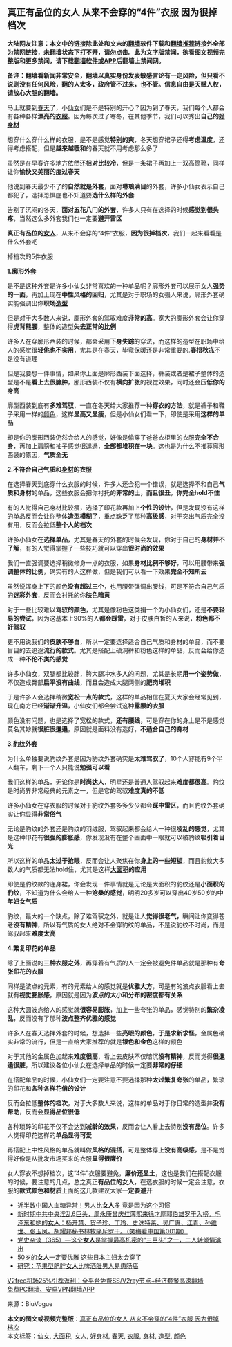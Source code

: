  <h2>真正有品位的女人 从来不会穿的“4件”衣服 因为很掉档次</h2> <p class="notice"><b>大陆网友注意：本文中的链接除此处和文末的<a href="https://github.com/bannedbook/fanqiang" >翻墙</a>软件下载和<a href="https://github.com/killgcd/justmysocks/blob/master/README.md">翻墙推荐</a>链接外全部为禁网链接，未翻墙状态下打不开，请勿点击。此为文字版禁闻，欲看图文视频完整版和更多禁闻，请下载<a href="https://github.com/bannedbook/fanqiang">翻墙软件或APP</a>后翻墙上禁闻网。</p><p>备注：翻墙看新闻非常安全，翻墙以真实身份发表敏感言论有一定风险，但只看不说则没有任何风险，翻的人太多，政府管不过来，也不管。信息自由是天赋人权，请放心大胆的翻墙。</b></p>  <div class="entry"> <p id="conimg">马上就要到<a href="https://www.bannedbook.org/bnews/tag/%e6%98%a5%e5%a4%a9/" class="st_tag internal_tag" rel="tag" title="标签 春天 下的日志">春天</a>了，小<a href="https://www.bannedbook.org/bnews/tag/%e4%bb%99%e5%a5%b3/" class="st_tag internal_tag" rel="tag" title="标签 仙女 下的日志">仙女</a>们是不是特别的开心？因为到了春天，我们每个人都会有各种各样<strong>漂亮的<a href="https://www.bannedbook.org/bnews/tag/%E8%A1%A3%E6%9C%8D/" class="st_tag internal_tag" rel="tag" title="标签 衣服 下的日志">衣服</a></strong>。因为每次过了寒冬，在其他季节，我们可以秀出<strong>自己的<a href="https://www.bannedbook.org/bnews/tag/%e5%a5%bd%e8%ba%ab%e6%9d%90/" class="st_tag internal_tag" rel="tag" title="标签 好身材 下的日志">好身材</a></strong></p> <p>想穿什么穿什么样的衣服，是不是感觉<strong>特别的爽</strong>，冬天想穿裙子还得<strong>考虑温度</strong>，还得考虑搭配，但是<strong>越来越暖和</strong>的春天就不用考虑那么多了</p> <p>虽然是在早春许多地方依然还相<strong>对比较冷</strong>，但是一条裙子再加上一双高筒靴，同样让你<strong>愉快又美丽的度过春天</strong></p> <p>他说到春天最少不了的<strong>自然就是外套</strong>，面对<strong>琳琅满目</strong>的外套，许多小仙女表示自己都犯了，选择恐惧症也不知道要<strong>选什么样的外套</strong></p> <p>告别了沉闷的冬天，<strong>面对五花八门的外套</strong>，许多人只有在选择的时候<strong>感觉到很头疼</strong>，当然这么多外套我们也一定要<strong>避开雷区</strong></p> <p><strong>真正有品位的<a href="https://www.bannedbook.org/bnews/tag/%e5%a5%b3%e4%ba%ba/" class="st_tag internal_tag" rel="tag" title="标签 女人 下的日志">女人</a></strong>，从来不会穿的“4件”衣服，<strong>因为很掉档次</strong>，我们一起来看看是什么外套吧</p> <p>掉档次的5件衣服</p> <p><strong>1.廓形外套</strong></p> <p>是不是这种外套是许多小仙女非常喜欢的一种单品呢？廓形外套可以展示女人<strong>强势的一面</strong>，再加上现在<strong>中性风格的回归</strong>，尤其是对于职场的女强人来说，廓形外套确实能强调出你<strong>职场<a href="https://www.bannedbook.org/bnews/tag/%E9%80%A0%E5%9E%8B/" class="st_tag internal_tag" rel="tag" title="标签 造型 下的日志">造型</a></strong></p> <p>但是对于大多数人来说，廓形外套的驾驭难度<strong>非常的高</strong>。宽大的廓形外套会让你穿得<strong>虎背熊腰</strong>，整体的造型<strong>失去正常的比例</strong></p> <p>许多人在穿廓形西装的时候，都会采用<strong>下身失踪</strong>的穿法，而这样的造型在职场中给人的感觉很<strong>轻佻也不实用</strong>，尤其是在春天，毕竟保暖还是非常重要的.<strong>春捂秋冻</strong>不是没有道理</p>  <p>但是我要想一件事情，如果你上面是廓形西装下面选择，裤装或者是裙子整体的造型是不是<strong>看上去很臃肿</strong>，廓形西装不仅有<strong>横向扩张</strong>的视觉效果，同时还会<strong>压低你的身高</strong></p> <p>廓型西装到底有<strong>多难驾驭</strong>，一直在冬天给大家推荐一种<strong>穿衣的方法</strong>，就是裤子和鞋子采用一样的<a href="https://www.bannedbook.org/bnews/tag/%E9%A2%9C%E8%89%B2/" class="st_tag internal_tag" rel="tag" title="标签 颜色 下的日志">颜色</a>，这样<strong>显高又显瘦</strong>，但是小仙女们看一下，即使是采用<strong>这样的单品</strong></p> <p>却是你的廓形西装仍然会给人的感觉，好像是偷穿了爸爸衣柜里的衣服<strong>完全不合身</strong>，再加上肩膀和袖子感觉很邋遢，<strong>全部都堆积在一块</strong>。这也是为什么不推荐廓形西装的原因，<strong>气质全无</strong></p> <p><strong>2.不符合自己气质和<a href="https://www.bannedbook.org/bnews/tag/%E8%BA%AB%E6%9D%90/" class="st_tag internal_tag" rel="tag" title="标签 身材 下的日志">身材</a>的衣服</strong></p> <p>在选择春天到底穿什么衣服的时候，许多人还会犯一个错误，就是选择不和自己<strong>气质和身材</strong>的单品，这些衣服会把你衬托的<strong>非常的土，而且很丑</strong>，<strong>你完全hold不住</strong></p> <p>有的人觉得自己身材比较瘦，选择了印花款再加上<strong>个性的设计</strong>，但是发现没有这样的单品反而会让你整体<strong>造型模糊了</strong>，重点缺乏了那种<strong>高级感</strong>，对于突出气质完全没有用，反而会拉低<strong>整个人的档次</strong></p> <p>许多小仙女在<strong>选择单品</strong>，尤其是春天的外套的时候会发现，你对于自己的<strong>身材并不了解</strong>，有的人觉得掌握了一些技巧就可以穿出<strong>很时尚的效果</strong></p> <p>我们一直强调要选择稍微修身一点的衣服，如果<strong>身材比例不够好</strong>，可以用腰带来<strong>强调整体的比例</strong>，确实有的人这样做，但是我们可以看一下效果<strong>完全不知所云</strong></p> <p>虽然说浑身上下的颜色<strong>没有超过三个</strong>，也用腰带强调出腰线，可是不符合自己气质的<strong>迷彩外套</strong>，反而会衬托的你<strong>肤色暗黄</strong></p> <p>对于一些比较难以<strong>驾驭的颜色</strong>，尤其是像粉色这类捐一个为小仙女们，还是<strong>不要轻易的尝试</strong>，因为这基本上90%的人<strong>都会踩雷</strong>，对于皮肤白皙的人来说，<strong>粉色都不好驾驭</strong></p> <p>更不用说我们的<strong>皮肤不够白</strong>，所以一定要选择适合自己气质和身材的单品，而不要盲目的去追逐<strong>流行的款式</strong>。尤其是搭配上破洞裤和粉色这样的单品，反而会给你造成一种<strong>不伦不类的感觉</strong></p>  <p>许多小仙女，双腿都比较胖，胯大腿冲水多人的问题，尤其是长期<strong>用一个姿势做</strong>，不仅造成臀部<strong>扁平没有曲线</strong>，而且会造成大腿两侧的<strong>肥肉堆积</strong></p> <p>于是许多人会选择稍微<strong>宽松一点的款式</strong>，这样的单品相信在夏天大家会经常见到，现在南方已经<strong>渐渐升温</strong>，小仙女们都会尝试这种<strong>露腰的衣服</strong></p> <p>颜色没有问题，也是选择了宽松的款式，<strong>还有腰线，</strong>可是穿在你的身上是不是感觉莫名其妙就<strong>很脏很邋遢</strong>，原因就是面料没有选好，<strong>不适合自己的身材</strong></p> <p><strong>3.豹纹外套</strong></p> <p>为什么单独要说豹纹外套是因为豹纹外套确实是<strong>太难驾驭了</strong>，10个人穿能有9个半人翻车，剩下一个人只能说<strong>勉强可以看</strong></p> <p>我们这样的单品，无论你是<strong>时尚达人</strong>，明星还是普通人驾驭起来<strong>难度都很高</strong>。豹纹是时尚界非常经典的元素之一，但是它的驾驭<strong>难度真的不低</strong></p> <p>许多小仙女在穿衣服的时候对于豹纹外套多多少少都会<strong>踩中雷区</strong>，而且豹纹外套确实让你显得<strong>非常俗气</strong></p> <p>无论是豹纹的外套还是豹纹的羽绒服，驾驭起来都会给人一种很<strong>凌乱的感觉</strong>，尤其是这种印花有<strong>很强的膨胀感</strong>，你发现没有在整个画面中一眼就可以被豹纹<strong>吸引着目光</strong></p> <p>所以这样的单品<strong>太过于抢眼</strong>，反而会让人聚焦在你<strong>身上的一些短板</strong>，而且豹纹大多数人的气质都无法hold住，尤其是这样<strong><a href="https://www.bannedbook.org/bnews/tag/%E5%A4%A7%E9%9D%A2%E7%A7%AF/" class="st_tag internal_tag" rel="tag" title="标签 大面积 下的日志">大面积</a>的应用</strong></p> <p>即使是豹纹款的连身裙，你会发现一件事情就是无论是大面积的豹纹还是<strong>小面积的豹纹</strong>，不知道为什么会给人一种<strong>沧桑的感觉</strong>，明明20多岁可以穿出40岁50岁的<strong>中年妇女气质</strong></p> <p>豹纹，最大的一个缺点，除了难驾驭之外，就是让人<strong>觉得很老气，</strong>瞬间让你变得苍老<strong>没有精神</strong>，所以有气质的女人绝对不会穿豹纹的单品，不是说豹纹不时尚，而是驾驭起来<strong>难度太高</strong></p>  <p><strong>4.繁复印花的单品</strong></p> <p>除了上面说的<strong>三种衣服之外</strong>，再穿着有气质的人一定会被避免件单品就是那种有<strong>夸张印花的衣服</strong></p> <p>同样是波点的元素，有的元素给人的感觉就是<strong>优雅大方</strong>，可是有的波点衣服看上去就有<strong>视觉膨胀感</strong>，原因就是因为<strong>波点的大小和分布的密度都有关系</strong></p> <p>这种大圆波点给人的感觉就<strong>很容易膨胀</strong>，加上一些夸张的单品，感觉特别的<strong>繁杂凌乱</strong>，反而没有了那种<strong>波点整齐优雅的感觉</strong></p> <p>许多人在春天选择外套的时候，想选择一些<strong>亮眼的颜色</strong>，<strong>于是求新求怪</strong>，金属色确实非常的流行，但是一直给大家推荐的就是<strong>银色和金色</strong>这样的颜色</p> <p>对于其他的金属色加起来<strong>难度很高</strong>，看上去皮肤不仅暗沉<strong>没有精神</strong>，反而觉得<strong>很邋遢很脏</strong>，所以建议各位小仙女在选择单品的时候一定要<strong>非常的仔细</strong></p> <p>在搭配单品的时候，小仙女们一定要注意不要选择那种<strong>太过繁复夸张</strong>的单品，繁琐的印花和<strong>各种各样花俏的设计</strong></p> <p>反而会拉低<strong>整体的档次</strong>，对于大多数人来说，这样的单品对于你日常的造型并<strong>没有帮助</strong>，反而会<strong>显得品位很低</strong></p> <p>各种琐碎的印花不仅不会达到<strong>减龄的效果</strong>，反而会让人看上去特别<strong>没有品位</strong>。许多人觉得印花这样的<strong>单品显得可爱</strong></p> <p>再搭配上中性风格的单品就叫做<strong>风格的混搭</strong>，可是整体穿上<strong>没有高级感</strong>，是不是觉得好像是从批发市场买来的衣服<strong>显得很廉价</strong></p> <p>女人穿衣不想掉档次，这“4件”衣服要避免，<strong>廉价还显土</strong>，这也是我们在搭配衣服的时候，要注意的几点，总之真正<strong>有品位的女人</strong>，在选衣服的时候一定会注意，衣服的<strong>款式颜色和材质</strong>上面的这几款建议大家<strong>一定要避开</strong></p>  <ul class='op-related-articles' title='相关阅读'> <li><a href='https://www.bannedbook.org/bnews/health/20201226/1455228.html' target='_blank'>近半数中国人血糖异常！男人比<b>女人</b>多 竟是因为这个习惯</a></li> <li><a href='https://www.bannedbook.org/bnews/comments/20201226/1455026.html' target='_blank'>新时期中共中央淫乱6巨头，周永康曾庆红薄熙来徐才厚郭伯雄罗干入榜。毛泽东和她的<b>女人</b>：杨开慧、贺子珍、丁玲、史沫特莱、吴广惠、江青、孙维世、张玉凤。胡耀邦秘书林牧痛斥罗干。（笑梅看中国第001期）</a></li> <li><a href='https://www.bannedbook.org/bnews/bannedvideo/20201225/1454372.html' target='_blank'>党史杂谈（365）—这个<b>女人</b>是掌握最高机密的“三巨头”之一，二人转倾情演出</a></li> <li><a href='https://www.bannedbook.org/bnews/lifebaike/20201224/1454221.html' target='_blank'>50岁的<b>女人</b>一定要优雅 这些日本主妇太会穿了</a></li> <li><a href='https://www.bannedbook.org/bnews/comments/20201223/1453130.html' target='_blank'>研究：苹果型肥胖<b>女人</b>比啤酒肚男人易患肠癌</a></li> </ul> <p class="texttj"> <a href="https://github.com/bannedbook/fanqiang/wiki/V2ray%E6%9C%BA%E5%9C%BA" target="_blank">V2free机场25%引荐返利：全平台免费SS/V2ray节点+经济套餐高速翻墙</a><br/> <a href="https://github.com/bannedbook/fanqiang/wiki/%E7%A6%81%E9%97%BB%E7%BD%91%E5%AE%89%E5%8D%93%E7%BF%BB%E5%A2%99%E6%96%B0%E9%97%BBAPP" target="_blank">免费PC翻墙、安卓VPN翻墙APP</a></p><p> 来源：BiuVogue </p><a name='sharetosocial'></a>       <div><b>本文的图文或视频完整版</b>：<a href='https://www.bannedbook.org/bnews/lifebaike/20201227/1455674.html'>真正有品位的女人 从来不会穿的“4件”衣服 因为很掉档次</a></div>  </div><!--END ENTRY--> <div class="postfooter"> <div>本文标签：<a href="https://www.bannedbook.org/bnews/tag/%e4%bb%99%e5%a5%b3/" rel="tag">仙女</a>, <a href="https://www.bannedbook.org/bnews/tag/%E5%A4%A7%E9%9D%A2%E7%A7%AF/" rel="tag">大面积</a>, <a href="https://www.bannedbook.org/bnews/tag/%e5%a5%b3%e4%ba%ba/" rel="tag">女人</a>, <a href="https://www.bannedbook.org/bnews/tag/%e5%a5%bd%e8%ba%ab%e6%9d%90/" rel="tag">好身材</a>, <a href="https://www.bannedbook.org/bnews/tag/%e6%98%a5%e5%a4%a9/" rel="tag">春天</a>, <a href="https://www.bannedbook.org/bnews/tag/%E8%A1%A3%E6%9C%8D/" rel="tag">衣服</a>, <a href="https://www.bannedbook.org/bnews/tag/%E8%BA%AB%E6%9D%90/" rel="tag">身材</a>, <a href="https://www.bannedbook.org/bnews/tag/%E9%80%A0%E5%9E%8B/" rel="tag">造型</a>, <a href="https://www.bannedbook.org/bnews/tag/%E9%A2%9C%E8%89%B2/" rel="tag">颜色</a></div>  </div><!--END POSTFOOTER--> 